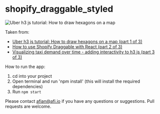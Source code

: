 # shopify_draggable_styled

![Uber h3 js tutorial: How to draw hexagons on a map](https://blog.afi.io/content/images/size/w1600/2023/07/Screen-Shot-2023-07-06-at-1.32.03-AM.png "Uber h3 js tutorial: How to draw hexagons on a map")

Taken from: 
- [Uber h3 js tutorial: How to draw hexagons on a map (part 1 of 3)](https://www.afi.io/blog/uber-h3-js-tutorial-how-to-draw-hexagons-on-a-map/)
- [How to use Shopify Draggable with React (part 2 of 3)](https://afi.io/blog/using-shopify-draggable-to-build-a-drag-and-drop-timeline/)
- [Visualizing taxi demand over time - adding interactivity to h3 js (part 3 of 3)](https://afi.io/blog/styling-a-shopify-draggable-react-component-with-css/)

 How to run the app:
 1. cd into your project
 2. Open terminal and run 'npm install' (this will install the required dependencies)
 3. Run `npm start`

Please contact afian@afi.io if you have any questions or suggestions. Pull requests are welcome.
